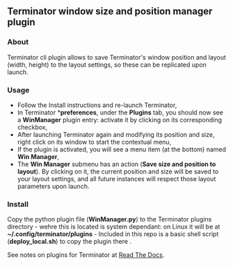 ## Terminator window size and position manager plugin

### About

Terminator cli plugin allows to save Terminator's window position and layout (width, height) to the layout settings, so these can be replicated upon launch.

### Usage

- Follow the Install instructions and re-launch Terminator,
- In Terminator ***preferences**, under the **Plugins** tab, you should now see a **WinManager** plugin entry: activate it by clicking on its corresponding checkbox,
- After launching Terminator again and modifying its position and size, right click on its window to start the contextual menu,
- If the plugin is activated, you will see a menu item (at the bottom) named **Win Manager**,
- The **Win Manager** submenu has an action (**Save size and position to layout**). By clicking on it, the current position and size will be saved to your layout settings, and all future instances will respect those layout parameters upon launch.

### Install

Copy the python plugin file (**WinManager.py**) to the Terminator plugins directory - wehre this is located is system dependant: on Linux it will be at 
**~/.config/terminator/plugins** - Included in this repo is a basic shell script  (**deploy_local.sh**) to copy the plugin there .

See notes on plugins for Terminator at [Read The Docs](https://terminator-gtk3.readthedocs.io/en/latest/plugins.html).

